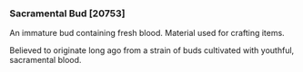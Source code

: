 ### Sacramental Bud [20753]

An immature bud containing fresh blood. Material used for crafting items.

Believed to originate long ago from a strain of buds cultivated with youthful, sacramental blood.